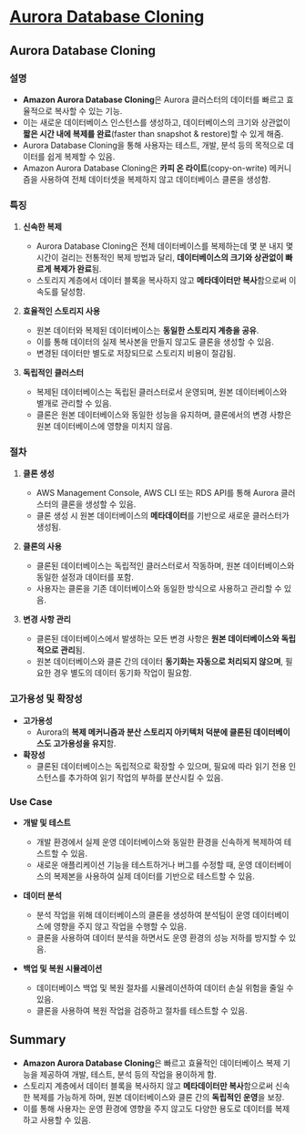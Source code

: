 # [Aurora Database Cloning](https://docs.aws.amazon.com/ko_kr/AmazonRDS/latest/AuroraUserGuide/Aurora.Managing.Clone.html)

## Aurora Database Cloning

### 설명

* **Amazon Aurora Database Cloning**은 Aurora 클러스터의 데이터를 빠르고 효율적으로 복사할 수 있는 기능.  
* 이는 새로운 데이터베이스 인스턴스를 생성하고, 데이터베이스의 크기와 상관없이 **짧은 시간 내에 복제를 완료**(faster than snapshot & restore)할 수 있게 해줌.  
* Aurora Database Cloning을 통해 사용자는 테스트, 개발, 분석 등의 목적으로 데이터를 쉽게 복제할 수 있음.
* Amazon Aurora Database Cloning은 **카피 온 라이트**(copy-on-write) 메커니즘을 사용하여 전체 데이터셋을 복제하지 않고 데이터베이스 클론을 생성함.

### 특징

1. **신속한 복제**  
    * Aurora Database Cloning은 전체 데이터베이스를 복제하는데 몇 분 내지 몇 시간이 걸리는 전통적인 복제 방법과 달리, **데이터베이스의 크기와 상관없이 빠르게 복제가 완료**됨.
    * 스토리지 계층에서 데이터 블록을 복사하지 않고 **메타데이터만 복사**함으로써 이 속도를 달성함.

2. **효율적인 스토리지 사용**  
    * 원본 데이터와 복제된 데이터베이스는 **동일한 스토리지 계층을 공유**.  
    * 이를 통해 데이터의 실제 복사본을 만들지 않고도 클론을 생성할 수 있음.
    * 변경된 데이터만 별도로 저장되므로 스토리지 비용이 절감됨.

3. **독립적인 클러스터**  
    * 복제된 데이터베이스는 독립된 클러스터로서 운영되며, 원본 데이터베이스와 별개로 관리할 수 있음.
    * 클론은 원본 데이터베이스와 동일한 성능을 유지하며, 클론에서의 변경 사항은 원본 데이터베이스에 영향을 미치지 않음.

### 절차

1. **클론 생성**  
    * AWS Management Console, AWS CLI 또는 RDS API를 통해 Aurora 클러스터의 클론을 생성할 수 있음.
    * 클론 생성 시 원본 데이터베이스의 **메타데이터**를 기반으로 새로운 클러스터가 생성됨.

2. **클론의 사용**  
    * 클론된 데이터베이스는 독립적인 클러스터로서 작동하며, 원본 데이터베이스와 동일한 설정과 데이터를 포함.
    * 사용자는 클론을 기존 데이터베이스와 동일한 방식으로 사용하고 관리할 수 있음.

3. **변경 사항 관리**  
    * 클론된 데이터베이스에서 발생하는 모든 변경 사항은 **원본 데이터베이스와 독립적으로 관리**됨.
    * 원본 데이터베이스와 클론 간의 데이터 **동기화는 자동으로 처리되지 않으며**, 필요한 경우 별도의 데이터 동기화 작업이 필요함.

### 고가용성 및 확장성

* **고가용성**  
    * Aurora의 **복제 메커니즘과 분산 스토리지 아키텍처 덕분에 클론된 데이터베이스도 고가용성을 유지**함.
* **확장성**  
    * 클론된 데이터베이스는 독립적으로 확장할 수 있으며, 필요에 따라 읽기 전용 인스턴스를 추가하여 읽기 작업의 부하를 분산시킬 수 있음.

### Use Case

* **개발 및 테스트**  
    * 개발 환경에서 실제 운영 데이터베이스와 동일한 환경을 신속하게 복제하여 테스트할 수 있음.
    * 새로운 애플리케이션 기능을 테스트하거나 버그를 수정할 때, 운영 데이터베이스의 복제본을 사용하여 실제 데이터를 기반으로 테스트할 수 있음.

* **데이터 분석**  
    * 분석 작업을 위해 데이터베이스의 클론을 생성하여 분석팀이 운영 데이터베이스에 영향을 주지 않고 작업을 수행할 수 있음.
    * 클론을 사용하여 데이터 분석을 하면서도 운영 환경의 성능 저하를 방지할 수 있음.

* **백업 및 복원 시뮬레이션**  
    * 데이터베이스 백업 및 복원 절차를 시뮬레이션하여 데이터 손실 위험을 줄일 수 있음.
    * 클론을 사용하여 복원 작업을 검증하고 절차를 테스트할 수 있음.

## Summary

* **Amazon Aurora Database Cloning**은 빠르고 효율적인 데이터베이스 복제 기능을 제공하여 개발, 테스트, 분석 등의 작업을 용이하게 함.  
* 스토리지 계층에서 데이터 블록을 복사하지 않고 **메타데이터만 복사**함으로써 신속한 복제를 가능하게 하며, 원본 데이터베이스와 클론 간의 **독립적인 운영**을 보장.  
* 이를 통해 사용자는 운영 환경에 영향을 주지 않고도 다양한 용도로 데이터를 복제하고 사용할 수 있음.